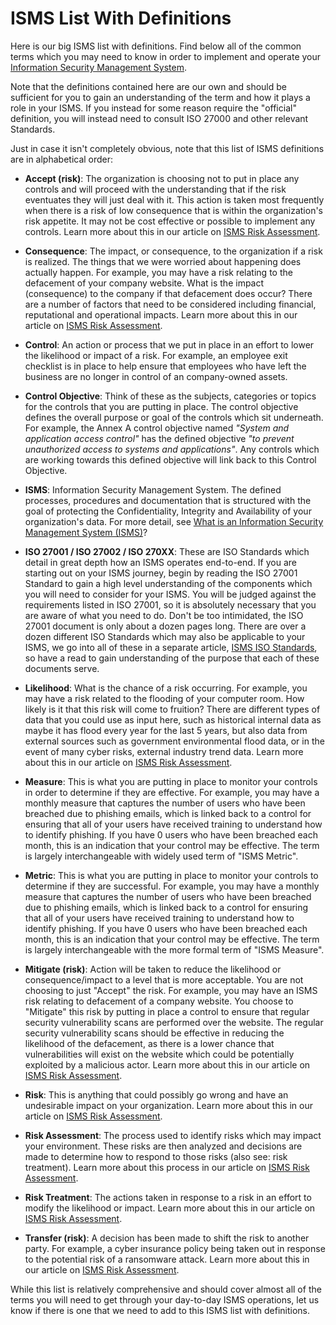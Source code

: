 # ISMS List With Definitions

Here is our big ISMS list with definitions. Find below all of the common terms which you may need to know in order to implement and operate your [Information Security Management System](what-is-an-isms.md).

Note that the definitions contained here are our own and should be sufficient for you to gain an understanding of the term and how it plays a role in your ISMS. If you instead for some reason require the "official" definition, you will instead need to consult ISO 27000 and other relevant Standards.

Just in case it isn't completely obvious, note that this list of ISMS definitions are in alphabetical order:

* **Accept (risk)**: The organization is choosing not to put in place any controls and will proceed with the understanding that if the risk eventuates they will just deal with it. This action is taken most frequently when there is a risk of low consequence that is within the organization's risk appetite. It may not be cost effective or possible to implement any controls. Learn more about this in our article on [ISMS Risk Assessment](risk-assessment.md).

* **Consequence**: The impact, or consequence, to the organization if a risk is realized. The things that we were worried about happening does actually happen. For example, you may have a risk relating to the defacement of your company website. What is the impact (consequence) to the company if that defacement does occur? There are a number of factors that need to be considered including financial, reputational and operational impacts. Learn more about this in our article on [ISMS Risk Assessment](risk-assessment.md).

* **Control**: An action or process that we put in place in an effort to lower the likelihood or impact of a risk. For example, an employee exit checklist is in place to help ensure that employees who have left the business are no longer in control of an company-owned assets.

* **Control Objective**: Think of these as the subjects, categories or topics for the controls that you are putting in place. The control objective defines the overall purpose or goal of the controls which sit underneath. For example, the Annex A control objective named _"System and application access control"_ has the defined objective _"to prevent unauthorized access to systems and applications"_. Any controls which are working towards this defined objective will link back to this Control Objective. 

* **ISMS**: Information Security Management System. The defined processes, procedures and documentation that is structured with the goal of protecting the Confidentiality, Integrity and Availability of your organization's data. For more detail, see [What is an Information Security Management System (ISMS)](what-is-an-isms.md)?

* **ISO 27001 / ISO 27002 / ISO 270XX**: These are ISO Standards which detail in great depth how an ISMS operates end-to-end. If you are starting out on your ISMS journey, begin by reading the ISO 27001 Standard to gain a high level understanding of the components which you will need to consider for your ISMS. You will be judged against the requirements listed in ISO 27001, so it is absolutely necessary that you are aware of what you need to do. Don't be too intimidated, the ISO 27001 document is only about a dozen pages long. There are over a dozen different ISO Standards which may also be applicable to your ISMS, we go into all of these in a separate article, [ISMS ISO Standards](isms-iso-standards-summarised-list.md), so have a read to gain understanding of the purpose that each of these documents serve.

* **Likelihood**: What is the chance of a risk occurring. For example, you may have a risk related to the flooding of your computer room. How likely is it that this risk will come to fruition? There are different types of data that you could use as input here, such as historical internal data as maybe it has flood every year for the last 5 years, but also data from external sources such as government environmental flood data, or in the event of many cyber risks, external industry trend data. Learn more about this in our article on [ISMS Risk Assessment](risk-assessment.md).

* **Measure**: This is what you are putting in place to monitor your controls in order to determine if they are effective. For example, you may have a monthly measure that captures the number of users who have been breached due to phishing emails, which is linked back to a control for ensuring that all of your users have received training to understand how to identify phishing. If you have 0 users who have been breached each month, this is an indication that your control may be effective. The term is largely interchangeable with widely used term of "ISMS Metric".

* **Metric**: This is what you are putting in place to monitor your controls to determine if they are successful. For example, you may have a monthly measure that captures the number of users who have been breached due to phishing emails, which is linked back to a control for ensuring that all of your users have received training to understand how to identify phishing. If you have 0 users who have been breached each month, this is an indication that your control may be effective. The term is largely interchangeable with the more formal term of "ISMS Measure".

* **Mitigate (risk)**: Action will be taken to reduce the likelihood or consequence/impact to a level that is more acceptable. You are not choosing to just "Accept" the risk. For example, you may have an ISMS risk relating to defacement of a company website. You choose to "Mitigate" this risk by putting in place a control to ensure that regular security vulnerability scans are performed over the website. The regular security vulnerability scans should be effective in reducing the likelihood of the defacement, as there is a lower chance that vulnerabilities will exist on the website which could be potentially exploited by a malicious actor. Learn more about this in our article on [ISMS Risk Assessment](risk-assessment.md).

* **Risk**: This is anything that could possibly go wrong and have an undesirable impact on your organization. Learn more about this in our article on [ISMS Risk Assessment](risk-assessment.md).

* **Risk Assessment**: The process used to identify risks which may impact your environment. These risks are then analyzed and decisions are made to determine how to respond to those risks (also see: risk treatment). Learn more about this process in our article on [ISMS Risk Assessment](risk-assessment.md).

* **Risk Treatment**: The actions taken in response to a risk in an effort to modify the likelihood or impact. Learn more about this in our article on [ISMS Risk Assessment](risk-assessment.md).

* **Transfer (risk)**: A decision has been made to shift the risk to another party. For example, a cyber insurance policy being taken out in response to the potential risk of a ransomware attack. Learn more about this in our article on [ISMS Risk Assessment](risk-assessment.md).

While this list is relatively comprehensive and should cover almost all of the terms you will need to get through your day-to-day ISMS operations, let us know if there is one that we need to add to this ISMS list with definitions.